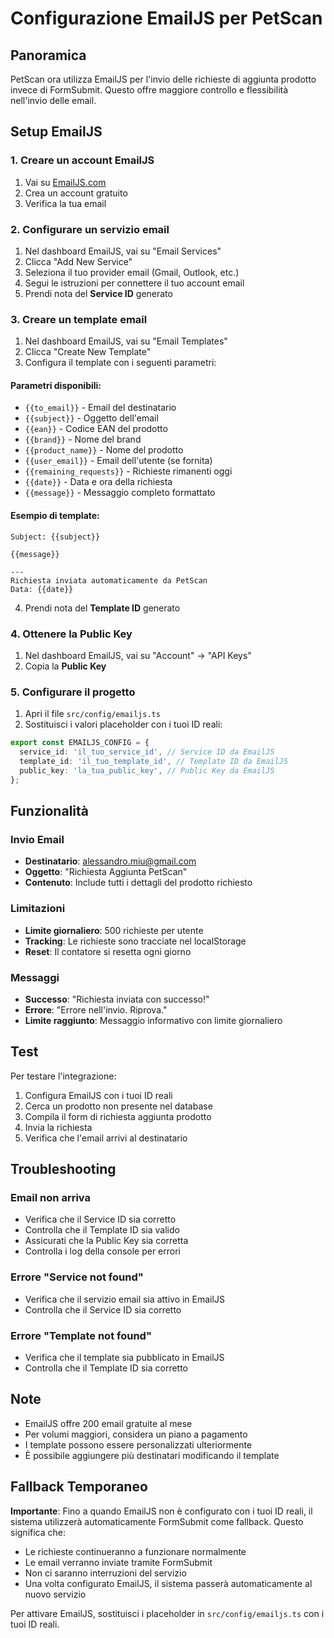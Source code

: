 # Configurazione EmailJS per PetScan

## Panoramica

PetScan ora utilizza EmailJS per l'invio delle richieste di aggiunta prodotto invece di FormSubmit. Questo offre maggiore controllo e flessibilità nell'invio delle email.

## Setup EmailJS

### 1. Creare un account EmailJS

1. Vai su [EmailJS.com](https://www.emailjs.com/)
2. Crea un account gratuito
3. Verifica la tua email

### 2. Configurare un servizio email

1. Nel dashboard EmailJS, vai su "Email Services"
2. Clicca "Add New Service"
3. Seleziona il tuo provider email (Gmail, Outlook, etc.)
4. Segui le istruzioni per connettere il tuo account email
5. Prendi nota del **Service ID** generato

### 3. Creare un template email

1. Nel dashboard EmailJS, vai su "Email Templates"
2. Clicca "Create New Template"
3. Configura il template con i seguenti parametri:

#### Parametri disponibili:
- `{{to_email}}` - Email del destinatario
- `{{subject}}` - Oggetto dell'email
- `{{ean}}` - Codice EAN del prodotto
- `{{brand}}` - Nome del brand
- `{{product_name}}` - Nome del prodotto
- `{{user_email}}` - Email dell'utente (se fornita)
- `{{remaining_requests}}` - Richieste rimanenti oggi
- `{{date}}` - Data e ora della richiesta
- `{{message}}` - Messaggio completo formattato

#### Esempio di template:
```
Subject: {{subject}}

{{message}}

---
Richiesta inviata automaticamente da PetScan
Data: {{date}}
```

4. Prendi nota del **Template ID** generato

### 4. Ottenere la Public Key

1. Nel dashboard EmailJS, vai su "Account" → "API Keys"
2. Copia la **Public Key**

### 5. Configurare il progetto

1. Apri il file `src/config/emailjs.ts`
2. Sostituisci i valori placeholder con i tuoi ID reali:

```typescript
export const EMAILJS_CONFIG = {
  service_id: 'il_tuo_service_id', // Service ID da EmailJS
  template_id: 'il_tuo_template_id', // Template ID da EmailJS
  public_key: 'la_tua_public_key', // Public Key da EmailJS
};
```

## Funzionalità

### Invio Email
- **Destinatario**: alessandro.miu@gmail.com
- **Oggetto**: "Richiesta Aggiunta PetScan"
- **Contenuto**: Include tutti i dettagli del prodotto richiesto

### Limitazioni
- **Limite giornaliero**: 500 richieste per utente
- **Tracking**: Le richieste sono tracciate nel localStorage
- **Reset**: Il contatore si resetta ogni giorno

### Messaggi
- **Successo**: "Richiesta inviata con successo!"
- **Errore**: "Errore nell'invio. Riprova."
- **Limite raggiunto**: Messaggio informativo con limite giornaliero

## Test

Per testare l'integrazione:

1. Configura EmailJS con i tuoi ID reali
2. Cerca un prodotto non presente nel database
3. Compila il form di richiesta aggiunta prodotto
4. Invia la richiesta
5. Verifica che l'email arrivi al destinatario

## Troubleshooting

### Email non arriva
- Verifica che il Service ID sia corretto
- Controlla che il Template ID sia valido
- Assicurati che la Public Key sia corretta
- Controlla i log della console per errori

### Errore "Service not found"
- Verifica che il servizio email sia attivo in EmailJS
- Controlla che il Service ID sia corretto

### Errore "Template not found"
- Verifica che il template sia pubblicato in EmailJS
- Controlla che il Template ID sia corretto

## Note

- EmailJS offre 200 email gratuite al mese
- Per volumi maggiori, considera un piano a pagamento
- I template possono essere personalizzati ulteriormente
- È possibile aggiungere più destinatari modificando il template

## Fallback Temporaneo

**Importante**: Fino a quando EmailJS non è configurato con i tuoi ID reali, il sistema utilizzerà automaticamente FormSubmit come fallback. Questo significa che:

- Le richieste continueranno a funzionare normalmente
- Le email verranno inviate tramite FormSubmit
- Non ci saranno interruzioni del servizio
- Una volta configurato EmailJS, il sistema passerà automaticamente al nuovo servizio

Per attivare EmailJS, sostituisci i placeholder in `src/config/emailjs.ts` con i tuoi ID reali. 